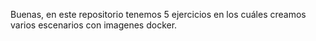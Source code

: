 Buenas, en este repositorio tenemos 5 ejercicios en los cuáles creamos varios escenarios con imagenes docker.

